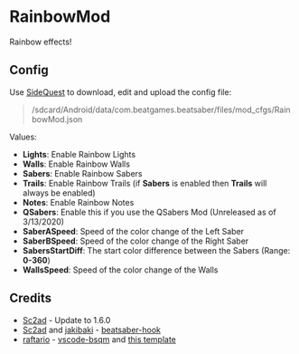 # RainbowMod

Rainbow effects!

## Config

Use [SideQuest](https://sidequestvr.com/) to download, edit and upload the config file:
>/sdcard/Android/data/com.beatgames.beatsaber/files/mod_cfgs/RainbowMod.json

Values:
- **Lights**: Enable Rainbow Lights
- **Walls**: Enable Rainbow Walls
- **Sabers**: Enable Rainbow Sabers
- **Trails**: Enable Rainbow Trails (if **Sabers** is enabled then **Trails** will always be enabled)
- **Notes**: Enable Rainbow Notes
- **QSabers**: Enable this if you use the QSabers Mod (Unreleased as of 3/13/2020)
- **SaberASpeed**: Speed of the color change of the Left Saber
- **SaberBSpeed**: Speed of the color change of the Right Saber
- **SabersStartDiff**: The start color difference between the Sabers (Range: **0-360**)
- **WallsSpeed**: Speed of the color change of the Walls

## Credits

* [Sc2ad](https://github.com/Sc2ad) - Update to 1.6.0
* [Sc2ad](https://github.com/Sc2ad) and [jakibaki](https://github.com/jakibaki) - [beatsaber-hook](https://github.com/sc2ad/beatsaber-hook)
* [raftario](https://github.com/raftario) - [vscode-bsqm](https://github.com/raftario/vscode-bsqm) and [this template](https://github.com/raftario/bmbf-mod-template)
